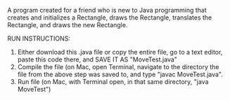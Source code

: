 A program created for a friend who is new to Java programming that creates and initializes a Rectangle, draws the Rectangle, translates the Rectangle, and draws the new Rectangle.

RUN INSTRUCTIONS: 

1. Either download this .java file or copy the entire file, go to a text editor, paste this code there, and SAVE IT AS "MoveTest.java"
2. Compile the file (on Mac, open Terminal, navigate to the directory the file from the above step was saved to, and type "javac MoveTest.java".
3. Run file (on Mac, with Terminal open, in that same directory, "java MoveTest")
